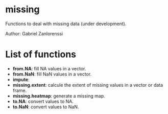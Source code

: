 # missing

Functions to deal with missing data (under development).

Author: Gabriel Zanlorenssi

# List of functions

* **from.NA**: fill NA values in a vector.
* **from.NaN**: fill NaN values in a vector.
* **impute**: 
* **missing.extent**: calcule the extent of missing values in a vector or data frame.
* **missing.heatmap**: generate a missing map.
* **to.NA**: convert values to NA.
* **to.NaN**: convert values to NaN.




